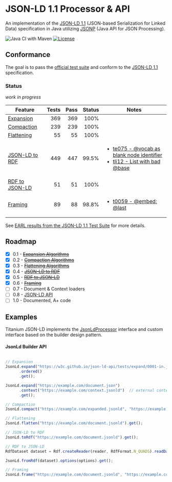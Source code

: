# JSON-LD 1.1 Processor & API

An implementation of the [JSON-LD 1.1](https://www.w3.org/TR/json-ld/) (JSON-based Serialization for Linked Data) specification in Java utilizing [JSONP](https://javaee.github.io/jsonp/) (Java API for JSON Processing).

![Java CI with Maven](https://github.com/filip26/titanium-json-ld/workflows/Java%20CI%20with%20Maven/badge.svg)
[![License](https://img.shields.io/badge/License-Apache%202.0-blue.svg)](https://opensource.org/licenses/Apache-2.0)


## Conformance

The goal is to pass the [official test suite](https://github.com/w3c/json-ld-api/tree/master/tests) and conform to the [JSON-LD 1.1](https://www.w3.org/TR/json-ld/)  specification.

###  Status

*work in progress*

 Feature | Tests | Pass | Status | Notes
 --- | ---: | ---: | ---: | ---
[Expansion](https://www.w3.org/TR/json-ld/#expanded-document-form) | 369 |  369 | 100% | 
[Compaction](https://www.w3.org/TR/json-ld/#compacted-document-form) | 239 | 239 | 100% |
[Flattening](https://www.w3.org/TR/json-ld/#flattened-document-form) | 55 | 55 | 100% |
[JSON-LD to RDF](https://www.w3.org/TR/json-ld/#relationship-to-rdf) | 449 | 447 | 99.5% | <ul><li>[te075 - @vocab as blank node identifier](https://w3c.github.io/json-ld-api/tests/toRdf-manifest#te075)</li><li>[tli12 - List with bad @base](https://w3c.github.io/json-ld-api/tests/toRdf-manifest#tli12)</li></ul>
[RDF to JSON-LD](https://www.w3.org/TR/json-ld/#relationship-to-rdf) | 51 | 51  | 100% | 
[Framing](https://www.w3.org/TR/json-ld11-framing/#framing) | 89 | 88 | 98.8% | <ul><li>[t0059 - @embed: @last](https://w3c.github.io/json-ld-framing/tests/frame-manifest#t0059)</li></ul>

See [EARL results from the JSON-LD 1.1 Test Suite](https://w3c.github.io/json-ld-api/reports/#subj_Titanium_JSON_LD_Java) for more details.

## Roadmap

- [x] 0.1 - ~~[Expansion Algorithms](https://www.w3.org/TR/json-ld11-api/#expansion-algorithms)~~
- [x] 0.2 - ~~[Compaction Algorithms](https://www.w3.org/TR/json-ld11-api/#compaction-algorithms)~~
- [x] 0.3 - ~~[Flattening Algorithms](https://www.w3.org/TR/json-ld11-api/#flattening-algorithms)~~
- [x] 0.4 - ~~[JSON-LD to RDF](https://www.w3.org/TR/json-ld11-api/#deserialize-json-ld-to-rdf-algorithm)~~
- [x] 0.5 - ~~[RDF to JSON-LD](https://www.w3.org/TR/json-ld11-api/#serialize-rdf-as-json-ld-algorithm)~~
- [x] 0.6 - ~~[Framing](https://www.w3.org/TR/json-ld11-framing/)~~
- [ ] 0.7 - Document & Context loaders
- [ ] 0.8 - [JSON-LD API](https://www.w3.org/TR/json-ld11-api/#the-application-programming-interface)
- [ ] 1.0 - Documented, A+ code

## Examples

Titanium JSON-LD implements the [JsonLdProcessor](https://www.w3.org/TR/json-ld11-api/#the-jsonldprocessor-interface) interface and custom interface based on the builder design pattern.

#### JsonLd Builder API 

```javascript

// Expansion
JsonLd.expand("https://w3c.github.io/json-ld-api/tests/expand/0001-in.jsonld")
      .ordered()
      .get();

JsonLd.expand("https://example.com/document.json")
      .context("https://example.com/context.jsonld")  // external context
      .get();

// Compaction
JsonLd.compact("https://example.com/expanded.jsonld", "https://example.com/context.jsonld").get();

// Flattening
JsonLd.flatten("https://example.com/document.jsonld").get();

// JSON-LD to RDF
JsonLd.toRdf("https://example.com/document.jsonld").get();

// RDF to JSON-LD
RdfDataset dataset = Rdf.createReader(reader, RdfFormat.N_QUADS).readDataset();

JsonLd.fromRdf(dataset).options(options).get();

// Framing
JsonLd.frame("https://example.com/document.jsonld", "https://example.com/frame.jsonld").get();

```


